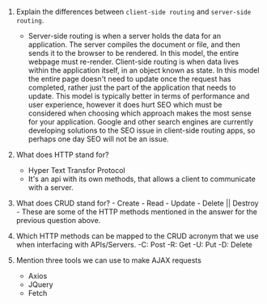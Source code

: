 1.  Explain the differences between `client-side routing` and `server-side routing`.
    -  Server-side routing is when a server holds the data for an application. The server compiles the document or file, and then sends it to the browser to be rendered. In this model, the entire webpage must re-render. Client-side routing is when data lives within the application itself, in an object known as state. In this model the entire page doesn't need to update once the request has completed, rather just the part of the application that needs to update. This model is typically better in terms of performance and user experience, however it does hurt SEO which must be considered when choosing which approach makes the most sense for your application. Google and other search engines are currently developing solutions to the SEO issue in client-side routing apps, so perhaps one day SEO will not be an issue.

2.  What does HTTP stand for?
     - Hyper Text Transfor Protocol
     - It's an api with its own methods, that allows a client to communicate with a server.

3.  What does CRUD stand for?
        - Create
        - Read
        - Update
        - Delete || Destroy
            - These are some of the HTTP methods mentioned in the answer for the previous question above.
            
4.  Which HTTP methods can be mapped to the CRUD acronym that we use when interfacing with APIs/Servers.
    -C: Post
    -R: Get
    -U: Put
    -D: Delete

5.  Mention three tools we can use to make AJAX requests
    - Axios
    - JQuery
    - Fetch 